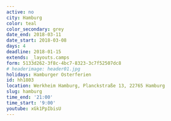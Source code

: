 ```yaml
---
active: no
city: Hamburg
color: teal
color_secondary: grey
date_end: 2018-03-11
date_start: 2018-03-08
days: 4
deadline: 2018-01-15
extends: _layouts.camps
form: 5133d262-3f8c-4bc7-8323-3c7f52507dc8
# headerimage: header01.jpg
holidays: Hamburger Osterferien
id: hh1803
location: Werkheim Hamburg, Planckstraße 13, 22765 Hamburg
slug: hamburg
time_end: '21:00'
time_start: '9:00'
youtube: xGk1PpIbisU
---
```

